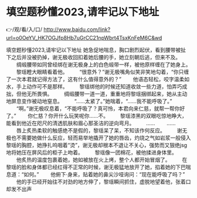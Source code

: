 # 填空题秒懂2023,请牢记以下地址

👉/观/看/入/口/ http://www.baidu.com/link?url=o0OeYV_HK7OGJfp8Hb7uGrCC21npWbrt4TsxKnFeM6C&wd

填空题秒懂2023,请牢记以下地址
她急促地喘息，胸口剧烈起伏，看到腰带被扯下之后并没被扔掉，谢无极收回扣着她后腰的手，她立刻朝后逃，但来不及。
　　绸缎腰带如同曾经绑在谢无极身上的白色缎带一样，被他原样缠在了她身上。
　　黎瑶瞪大眼睛看着他。
　　“很意外？”谢无极嘴角似笑非笑地勾着，“你只缠了一次本君就记得方法了，这有什么值得意外的？”
　　他语态轻松，咬字温柔如水，手上动作可不是那样。
　　黎瑶绑他的时候还知道收敛一些力道，怕弄巧成拙，但他无所畏惧。
　　绸缎腰带一道一道，重重地将黎瑶捆绑起来，她从主动地屏息变作被动地窒息。
　　“……太紧了。”她喘着，“……我不能呼吸了。”
　　“啊。”谢无极叹息着，“不能呼吸了？真可怜，本君向来仁慈，就帮一帮你好了。”
　　你仁慈？你开什么玩笑呢你……不。
　　黎瑶漆黑的双眼吃惊地睁大，能看到他近在咫尺的清透肌肤和眉心那圣洁的逆向弯月。
　　……
　　……
　　唇上炙热柔软的触感绝不是假的，黎瑶呆了呆，不知该作何反应。
　　谢无极也不需要她做什么反应，轻而易举地撬开了她的唇齿，灼烧之气如岩浆一般侵入黎瑶的胸腔，她挣扎呜咽着“烫”，谢无极却根本不退让不关心，强势而又狠绝jsg地将她压在屏风后的柜子上吻着。
　　黎瑶像一团棉花，被他揉进身体里。
　　他炙热的温度包裹着她，她如被放在火上烤，整个人都开始冒烟了。
　　在黎瑶的脸和身体都已经红得不正常的时候，谢无极猛地放开了她，掐着她的下巴喘息道：“如何。”
　　他俯下·身来，贴着她的鼻尖沙哑询问：“现在能呼吸了吗？”
　　他的手已经开始往不对劲的地方伸了，黎瑶瞬间抓住，虚脱地望着他，张着口却发不出声
